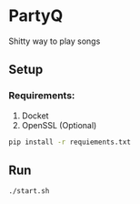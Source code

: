 # PartyQ

Shitty way to play songs

## Setup

### Requirements:
1. Docket
1. OpenSSL (Optional)

```bash
pip install -r requiements.txt
```

## Run

```bash
./start.sh
```
